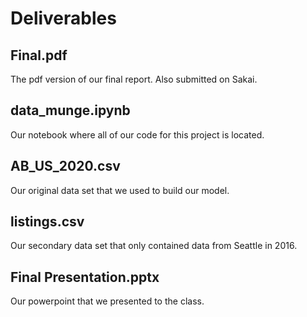 # Deliverables 

## Final.pdf 
 
The pdf version of our final report. Also submitted on Sakai. 

## data_munge.ipynb 

Our notebook where all of our code for this project is located. 

## AB_US_2020.csv 

Our original data set that we used to build our model. 

## listings.csv 

Our secondary data set that only contained data from Seattle in 2016.  

## Final Presentation.pptx 

Our powerpoint that we presented to the class. 
